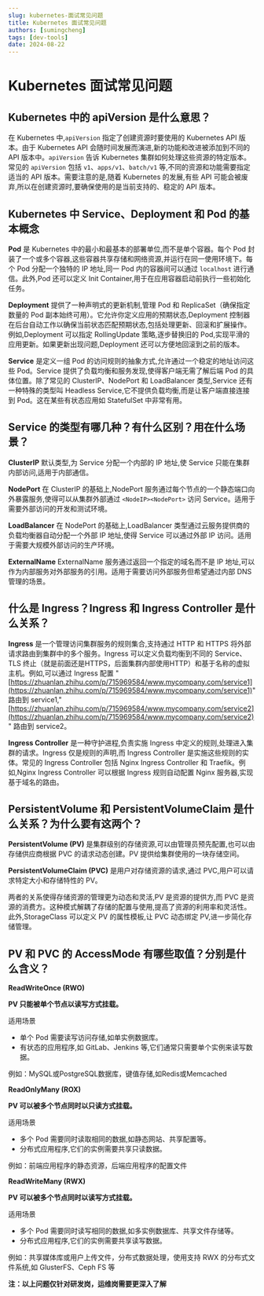 ```yaml
---
slug: kubernetes-面试常见问题
title: Kubernetes 面试常见问题
authors: [sumingcheng]
tags: [dev-tools]
date: 2024-08-22
---
```


# Kubernetes 面试常见问题



 

## Kubernetes 中的 apiVersion 是什么意思？  

在 Kubernetes 中,`apiVersion` 指定了创建资源时要使用的 Kubernetes API 版本。由于 Kubernetes API 会随时间发展而演进,新的功能和改进被添加到不同的 API 版本中。`apiVersion` 告诉 Kubernetes 集群如何处理这些资源的特定版本。常见的 `apiVersion` 包括 `v1`、`apps/v1`、`batch/v1` 等,不同的资源和功能需要指定适当的 API 版本。需要注意的是,随着 Kubernetes 的发展,有些 API 可能会被废弃,所以在创建资源时,要确保使用的是当前支持的、稳定的 API 版本。

## Kubernetes 中 Service、Deployment 和 Pod 的基本概念  

**Pod** 是 Kubernetes 中的最小和最基本的部署单位,而不是单个容器。每个 Pod 封装了一个或多个容器,这些容器共享存储和网络资源,并运行在同一使用环境下。每个 Pod 分配一个独特的 IP 地址,同一 Pod 内的容器间可以通过 `localhost` 进行通信。此外,Pod 还可以定义 Init Container,用于在应用容器启动前执行一些初始化任务。

**Deployment** 提供了一种声明式的更新机制,管理 Pod 和 ReplicaSet（确保指定数量的 Pod 副本始终可用）。它允许你定义应用的预期状态,Deployment 控制器在后台自动工作以确保当前状态匹配预期状态,包括处理更新、回滚和扩展操作。例如,Deployment 可以指定 RollingUpdate 策略,逐步替换旧的 Pod,实现平滑的应用更新。如果更新出现问题,Deployment 还可以方便地回滚到之前的版本。

**Service** 是定义一组 Pod 的访问规则的抽象方式,允许通过一个稳定的地址访问这些 Pod。Service 提供了负载均衡和服务发现,使得客户端无需了解后端 Pod 的具体位置。除了常见的 ClusterIP、NodePort 和 LoadBalancer 类型,Service 还有一种特殊的类型叫 Headless Service,它不提供负载均衡,而是让客户端直接连接到 Pod。这在某些有状态应用如 StatefulSet 中非常有用。

## Service 的类型有哪几种？有什么区别？用在什么场景？  

**ClusterIP** 默认类型,为 Service 分配一个内部的 IP 地址,使 Service 只能在集群内部访问,适用于内部通信。

**NodePort** 在 ClusterIP 的基础上,NodePort 服务通过每个节点的一个静态端口向外暴露服务,使得可以从集群外部通过 `<NodeIP><NodePort>` 访问 Service。适用于需要外部访问的开发和测试环境。

**LoadBalancer** 在 NodePort 的基础上,LoadBalancer 类型通过云服务提供商的负载均衡器自动分配一个外部 IP 地址,使得 Service 可以通过外部 IP 访问。适用于需要大规模外部访问的生产环境。

**ExternalName** ExternalName 服务通过返回一个指定的域名而不是 IP 地址,可以作为内部服务对外部服务的引用。适用于需要访问外部服务但希望通过内部 DNS 管理的场景。

## 什么是 Ingress？Ingress 和 Ingress Controller 是什么关系？  

**Ingress** 是一个管理访问集群服务的规则集合,支持通过 HTTP 和 HTTPS 将外部请求路由到集群中的多个服务。Ingress 可以定义负载均衡到不同的 Service、TLS 终止（就是前面还是HTTPS，后面集群内部使用HTTP）和基于名称的虚拟主机。例如,可以通过 Ingress 配置 "[https://zhuanlan.zhihu.com/p/715969584/www.mycompany.com/service1](https://zhuanlan.zhihu.com/p/715969584/www.mycompany.com/service1)" 路由到 service1,"[https://zhuanlan.zhihu.com/p/715969584/www.mycompany.com/service2](https://zhuanlan.zhihu.com/p/715969584/www.mycompany.com/service2)" 路由到 service2。

**Ingress Controller** 是一种守护进程,负责实施 Ingress 中定义的规则,处理进入集群的请求。Ingress 仅是规则的声明,而 Ingress Controller 是实施这些规则的实体。常见的 Ingress Controller 包括 Nginx Ingress Controller 和 Traefik。例如,Nginx Ingress Controller 可以根据 Ingress 规则自动配置 Nginx 服务器,实现基于域名的路由。

## PersistentVolume 和 PersistentVolumeClaim 是什么关系？为什么要有这两个？  

**PersistentVolume (PV)** 是集群级别的存储资源,可以由管理员预先配置,也可以由存储供应商根据 PVC 的请求动态创建。PV 提供给集群使用的一块存储空间。

**PersistentVolumeClaim (PVC)** 是用户对存储资源的请求,通过 PVC,用户可以请求特定大小和存储特性的 PV。

两者的关系使得存储资源的管理更为动态和灵活,PV 是资源的提供方,而 PVC 是资源的消费方。这种模式解耦了存储的配置与使用,提高了资源的利用率和灵活性。此外,StorageClass 可以定义 PV 的属性模板,让 PVC 动态绑定 PV,进一步简化存储管理。

## PV 和 PVC 的 AccessMode 有哪些取值？分别是什么含义？  

**ReadWriteOnce (RWO)**

**PV 只能被单个节点以读写方式挂载。**

适用场景

* 单个 Pod 需要读写访问存储,如单实例数据库。
* 有状态的应用程序,如 GitLab、Jenkins 等,它们通常只需要单个实例来读写数据。

例如：MySQL或PostgreSQL数据库，键值存储,如Redis或Memcached

**ReadOnlyMany (ROX)**

**PV 可以被多个节点同时以只读方式挂载。**

适用场景

* 多个 Pod 需要同时读取相同的数据,如静态网站、共享配置等。
* 分布式应用程序,它们的实例需要共享只读数据。

例如：前端应用程序的静态资源，后端应用程序的配置文件

**ReadWriteMany (RWX)**

**PV 可以被多个节点同时以读写方式挂载。**

适用场景

* 多个 Pod 需要同时读写相同的数据,如多实例数据库、共享文件存储等。
* 分布式应用程序,它们的实例需要共享读写数据。

例如：共享媒体库或用户上传文件，分布式数据处理，使用支持 RWX 的分布式文件系统,如 GlusterFS、Ceph FS 等

  


**注：以上问题仅针对研发岗，运维岗需要更深入了解**